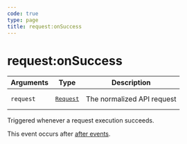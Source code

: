 ```yaml
---
code: true
type: page
title: request:onSuccess
---
```


# request:onSuccess

<SinceBadge version="1.0.0" />

| Arguments | Type                                                           | Description                |
| --------- | -------------------------------------------------------------- | -------------------------- |
| `request` | <pre><a href=/plugins/1/constructors/request>Request</a></pre> | The normalized API request |

Triggered whenever a request execution succeeds.

This event occurs after [after events](/core/1/plugins/events/api-events/#after-default).
